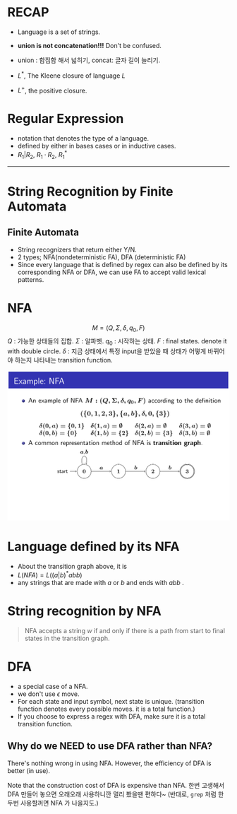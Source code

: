 # RECAP
* Language is a set of strings.
* **union is not concatenation!!!** Don't be confused.
*  union : 합집합 해서 넓히기, concat: 글자 길이 늘리기.

* $L^*$, The Kleene closure of language $L$
* $L^+$, the positive closure.

# Regular Expression
* notation that denotes the type of a language.
* defined by either in bases cases or in inductive cases.
* $R_1 | R_2$, $R_1 \cdot R_2$, $R_1^*$ 

**************
# String Recognition by Finite Automata

## Finite Automata
* String recognizers that return either Y/N.
* 2 types; NFA(nondeterministic FA), DFA (deterministic FA)
* Since every language that is defined by regex can also be defined by its corresponding NFA or DFA, we can use FA to accept valid lexical patterns.


# NFA
$$ M = (Q,\Sigma,\delta,q_0,F)$$
$Q$ : 가능한 상태들의 집합.
$\Sigma$ : 알파벳.
$q_0$ : 시작하는 상태.
$F$ : final states. denote it with double circle.
$\delta$ : 지금 상태에서 특정 input을 받았을 때 상태가 어떻게 바뀌어야 하는지 나타내는 transition function.

![](../images/20240909163226.png)
# Language defined by its NFA
* About the transition graph above, it is
* $L(NFA) = L((a|b)^*abb)$
* any strings that are made with $a$ or $b$ and ends with $abb$ .


# String recognition by NFA
> NFA accepts a string $w$ if and only if there is a path from start to final states in the transition graph.


# DFA
* a special case of a NFA.
* we don't use $\epsilon$ move.
* For each state and input symbol, next state is unique. (transition function denotes every possible moves. it is a total function.)
* If you choose to express a regex with DFA, make sure it is a total transition function.


## Why do we NEED to use DFA rather than NFA?
There's nothing wrong in using NFA. However, the efficiency of DFA is better (in use).

Note that the construction cost of DFA is expensive than NFA.
한번 고생해서 DFA 만들어 놓으면 오래오래 사용하니깐 멀리 봤을땐 편하다~
(반대로, `grep` 처럼 한 두번 사용할꺼면 NFA 가 나을지도.)


